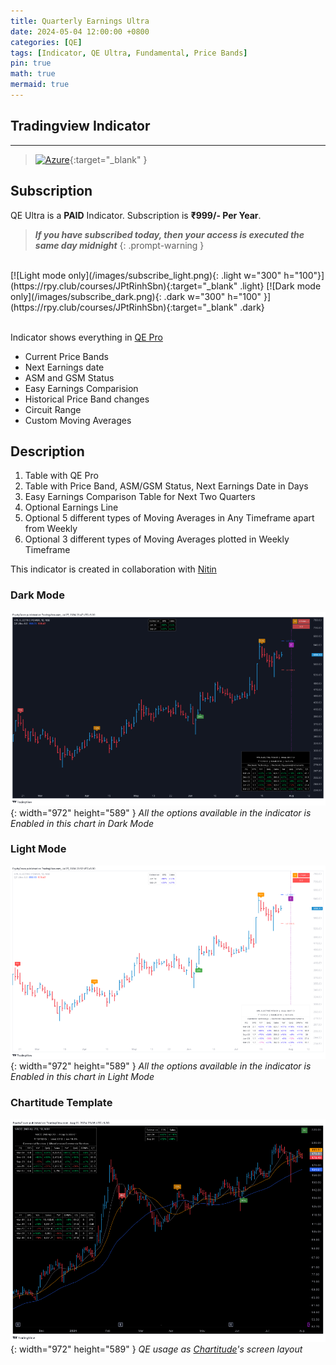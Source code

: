 ```yaml
---
title: Quarterly Earnings Ultra
date: 2024-05-04 12:00:00 +0800
categories: [QE]
tags: [Indicator, QE Ultra, Fundamental, Price Bands]
pin: true
math: true
mermaid: true
---
```


## Tradingview Indicator

<!-- TradingView Chart BEGIN -->
<script type="text/javascript" src="https://s3.tradingview.com/tv.js"></script>
<script type="text/javascript">
var tradingview_embed_options = {};
tradingview_embed_options.width = '700';
tradingview_embed_options.height = '600';
tradingview_embed_options.chart = 'DorxTXrA';
new TradingView.chart(tradingview_embed_options);
</script>
<!-- TradingView Chart END -->

_____

> [![Azure](https://img.shields.io/badge/QE_Ultra_Indicator-%230072C6.svg?style=for-the-badge&logo=microsoftazure&logoColor=white)](https://www.tradingview.com/script/DorxTXrA-QE-Ultra/){:target="_blank" }


## Subscription

QE Ultra is a <b>PAID</b> Indicator. Subscription is **₹999/- Per Year**. 
> **_If you have subscribed today, then your access is executed the same day midnight_**
{: .prompt-warning }

<br>
[![Light mode only](/images/subscribe_light.png){: .light w="300" h="100"}](https://rpy.club/courses/JPtRinhSbn){:target="_blank" .light}
[![Dark mode only](/images/subscribe_dark.png){: .dark w="300" h="100" }](https://rpy.club/courses/JPtRinhSbn){:target="_blank" .dark}
<br>
<br>

Indicator shows everything in [QE Pro](/posts/qe-pro)
- Current Price Bands
- Next Earnings date
- ASM and GSM Status
- Easy Earnings Comparision
- Historical Price Band changes
- Circuit Range
- Custom Moving Averages


## Description

1. Table with QE Pro
2. Table with Price Band, ASM/GSM Status, Next Earnings Date in Days
3. Easy Earnings Comparison Table for Next Two Quarters
4. Optional Earnings Line
5. Optional 5 different types of Moving Averages in Any Timeframe apart from Weekly
6. Optional 3 different types of Moving Averages plotted in Weekly Timeframe


This indicator is created in collaboration with [Nitin](https://x.com/finallynitin)


### Dark Mode
![Desktop View](/qe_ultra_img/all_options_dark.png){: width="972" height="589" }
_All the options available in the indicator is Enabled in this chart in Dark Mode_

### Light Mode
![Desktop View](/qe_ultra_img/all_options_light.png){: width="972" height="589" }
_All the options available in the indicator is Enabled in this chart in Light Mode_

### Chartitude Template
![Desktop View](/qe_ultra_img/chartitude.png){: width="972" height="589" }
_QE usage as [Chartitude](https://x.com/_chartitude)'s screen layout_ 

